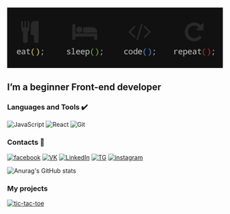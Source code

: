 ![Header](https://github.com/Askeladd06/Askeladd06/blob/main/assets/221.jpg)

## I’m a beginner Front-end developer

### Languages and Tools ✔️
![JavaScript](https://img.shields.io/badge/-JavaScript-black?style=for-the-badge&logo=JavaScript&logoColor=default)
![React](https://img.shields.io/badge/-React-black?style=for-the-badge&logo=React&logoColor=61DBFB)
![Git](https://img.shields.io/badge/-Git-black?style=for-the-badge&logo=Git&logoColor=white)

### Contacts 🔎

[![facebook](https://img.shields.io/badge/-Facebook-black?style=for-the-badge&logo=facebook&logoColor=blue)](https://www.facebook.com/vlad.toderishen.06)
[![VK](https://img.shields.io/badge/-Vkontakte-black?style=for-the-badge&logo=VK&logoColor=blue)](https://vk.com/vivec_the_living_god)
[![LinkedIn](https://img.shields.io/badge/-Linked_In-black?style=for-the-badge&logo=LinkedIn&logoColor=blue)](https://www.linkedin.com/in/v-toderishen/)
[![TG](https://img.shields.io/badge/-Telegram-black?style=for-the-badge&logo=Telegram&logoColor=blue)](https://t.me/Askeladd06)
[![instagram](https://img.shields.io/badge/-instagram-black?style=for-the-badge&logo=instagram&logoColor=purple)](https://www.instagram.com/night_toderishen/)

![Anurag's GitHub stats](https://github-readme-stats.vercel.app/api?username=Askeladd06&hide=contribs,prs,stars,issues&count_private=true&show_icons=true&theme=dark)

### My projects

[![tic-tac-toe](https://img.shields.io/badge/-tic_tac_toe-black?style=for-the-badge&logo=&logoColor=blue)](https://tic-tac-toe-by-askeladd.netlify.app/)
